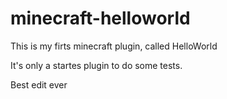 # minecraft-helloworld
This is my firts minecraft plugin, called HelloWorld

It's only a startes plugin to do some tests.

Best edit ever